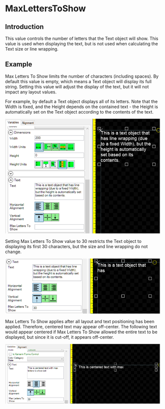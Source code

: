 # MaxLettersToShow

## Introduction

This value controls the number of letters that the Text object will show. This value is used when displaying the text, but is not used when calculating the Text size or line wrapping.

## Example

Max Letters To Show limits the number of characters (including spaces). By default this value is empty, which means a Text object will display its full string. Setting this value will adjust the display of the text, but it will not impact any layout values.

For example, by default a Text object displays all of its letters. Note that the Width is fixed, and the Height depends on the contained text - the Height is automatically set on the Text object according to the contents of the text.

![](<../../.gitbook/assets/NoMaxLettersToShow (1).png>)

Setting Max Letters To Show value to 30 restricts the Text object to displaying its first 30 characters, but the size and line wrapping do not change.

![](../../.gitbook/assets/MaxLettersToShow30.png)

Max Letters To Show applies after all layout and text positioning has been applied. Therefore, centered text may appear off-center. The following text would appear centered if Max Letters To Show allowed the entire text to be displayed, but since it is cut-off, it appears off-center.

![](../../.gitbook/assets/MaxLettersToShowCentered.png)
